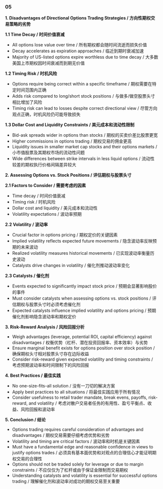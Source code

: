 ### 05

**1. Disadvantages of Directional Options Trading Strategies / 方向性期权交易策略的劣势**

**1.1 Time Decay / 时间价值衰减**
- All options lose value over time / 所有期权都会随时间流逝而损失价值
- Decay accelerates as expiration approaches / 临近到期时衰减加速
- Majority of US-listed options expire worthless due to time decay / 大多数美国上市期权因时间衰减而到期无价值

**1.2 Timing Risk / 时机风险**
- Options require being correct within a specific timeframe / 期权需要在特定时间范围内正确
- Adds risk compared to long/short stock positions / 与做多/做空股票头寸相比增加了风险
- Timing risk can lead to losses despite correct directional view / 尽管方向观点正确，时机风险仍可能导致损失

**1.3 Dollar Cost and Liquidity Constraints / 美元成本和流动性限制**
- Bid-ask spreads wider in options than stocks / 期权的买卖价差比股票更宽
- Higher commissions in options trading / 期权交易的佣金更高
- Liquidity issues in smaller market cap stocks and their options markets / 小市值股票及其期权市场的流动性问题
- Wide differences between strike intervals in less liquid options / 流动性较差的期权执行价格间隔差异较大

**2. Assessing Options vs. Stock Positions / 评估期权与股票头寸**

**2.1 Factors to Consider / 需要考虑的因素**
- Time decay / 时间价值衰减
- Timing risk / 时机风险
- Dollar cost and liquidity / 美元成本和流动性
- Volatility expectations / 波动率预期

**2.2 Volatility / 波动率**
- Crucial factor in options pricing / 期权定价的关键因素
- Implied volatility reflects expected future movements / 隐含波动率反映预期的未来波动
- Realized volatility measures historical movements / 已实现波动率衡量历史波动
- Catalysts drive changes in volatility / 催化剂推动波动率变化

**2.3 Catalysts / 催化剂**
- Events expected to significantly impact stock price / 预期会显著影响股价的事件
- Must consider catalysts when assessing options vs. stock positions / 评估期权与股票头寸时必须考虑催化剂
- Expected catalysts influence implied volatility and options pricing / 预期催化剂影响隐含波动率和期权定价

**3. Risk-Reward Analysis / 风险回报分析**
- Weigh advantages (leverage, potential ROI, capital efficiency) against disadvantages / 权衡优势（杠杆、潜在投资回报率、资本效率）与劣势
- Ensure marginal benefit exists for options position over stock position / 确保期权头寸相对股票头寸存在边际收益
- Consider risk-reward given expected volatility and timing constraints / 考虑预期波动率和时间限制下的风险回报

**4. Best Practices / 最佳实践**
- No one-size-fits-all solution / 没有一刀切的解决方案
- Apply best practices to all situations / 将最佳实践应用于所有情况
- Consider usefulness to retail trader mandate, break evens, payoffs, risk-reward, and volatility / 考虑对散户交易者任务的有用性、盈亏平衡点、收益、风险回报和波动率

**5. Conclusion / 结论**
- Options trading requires careful consideration of advantages and disadvantages / 期权交易需要仔细考虑优势和劣势
- Volatility and timing are critical factors / 波动率和时机是关键因素
- Must have a fundamental edge and reasonable confidence in views to justify options trades / 必须具有基本面优势和对观点的合理信心才能证明期权交易的合理性
- Options should not be traded solely for leverage or due to margin constraints / 不应仅仅为了杠杆或由于保证金限制而交易期权
- Understanding catalysts and volatility is essential for successful options trading / 理解催化剂和波动率对成功的期权交易至关重要
